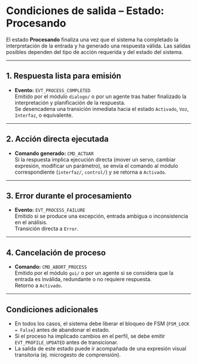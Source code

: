 # Condiciones de salida – Estado: Procesando

El estado **Procesando** finaliza una vez que el sistema ha completado la interpretación de la entrada y ha generado una respuesta válida. Las salidas posibles dependen del tipo de acción requerida y del estado del sistema.

---

## 1. Respuesta lista para emisión

- **Evento:** `EVT_PROCESS_COMPLETED`  
  Emitido por el módulo `dialogo/` o por un agente tras haber finalizado la interpretación y planificación de la respuesta.  
  Se desencadena una transición inmediata hacia el estado `Activado`, `Voz`, `Interfaz`, o equivalente.

---

## 2. Acción directa ejecutada

- **Comando generado:** `CMD_ACTUAR`  
  Si la respuesta implica ejecución directa (mover un servo, cambiar expresión, modificar un parámetro), se envía el comando al módulo correspondiente (`interfaz/`, `control/`) y se retorna a `Activado`.

---

## 3. Error durante el procesamiento

- **Evento:** `EVT_PROCESS_FAILURE`  
  Emitido si se produce una excepción, entrada ambigua o inconsistencia en el análisis.  
  Transición directa a `Error`.

---

## 4. Cancelación de proceso

- **Comando:** `CMD_ABORT_PROCESS`  
  Emitido por el módulo `gui/` o por un agente si se considera que la entrada es inválida, redundante o no requiere respuesta.  
  Retorno a `Activado`.

---

## Condiciones adicionales

- En todos los casos, el sistema debe liberar el bloqueo de FSM (`FSM_LOCK = False`) antes de abandonar el estado.
- Si el proceso ha implicado cambios en el perfil, se debe emitir `EVT_PROFILE_UPDATED` antes de transicionar.
- La salida de este estado puede ir acompañada de una expresión visual transitoria (ej. microgesto de comprensión).

